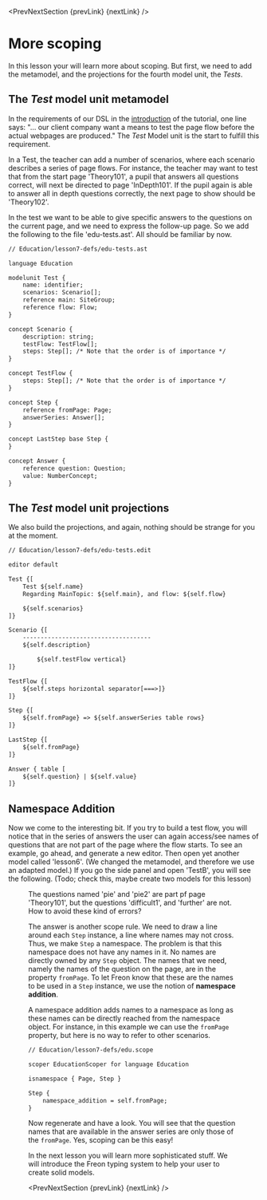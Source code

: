 <script>
    import PrevNextSection from '$lib/tutorial/PrevNextSection.svelte';
    import Figure from '$lib/figures/Figure.svelte';

    let prevLink = '/Tutorial/In_Need_of_Scoping';
    let nextLink = '/Tutorial/How_to_Handle_Typing';
</script>

<PrevNextSection {prevLink} {nextLink} />

# More scoping

In this lesson your will learn more about scoping. But first, we need to add the metamodel,
and the projections for the fourth model unit, the _Tests_.

## The _Test_ model unit metamodel

In the requirements of our DSL in the [introduction](/Tutorial/Intro) of the tutorial, one line says: 
"... our client company want a means to test the page flow before the actual webpages are produced."
The _Test_ Model unit is the start to fulfill this requirement. 

In a Test, the teacher can add a number of scenarios, where each
scenario describes a series of page flows. For instance, the teacher may want to test that from the start page 'Theory101', a pupil that
answers all questions correct, will next be directed to page 'InDepth101'. If the pupil again is able to answer all in depth questions correctly,
the next page to show should be 'Theory102'.

In the test we want to be able to give specific answers to the questions on the current page, and we need to express the follow-up page.
So we add the following to the file 'edu-tests.ast'. All should be familiar by now.

```txt
// Education/lesson7-defs/edu-tests.ast

language Education

modelunit Test {
    name: identifier;
    scenarios: Scenario[];
    reference main: SiteGroup;
    reference flow: Flow;
}

concept Scenario {
    description: string;
    testFlow: TestFlow[];
    steps: Step[]; /* Note that the order is of importance */
}

concept TestFlow {
    steps: Step[]; /* Note that the order is of importance */
}

concept Step {
    reference fromPage: Page;
    answerSeries: Answer[];
}

concept LastStep base Step {
}

concept Answer {
    reference question: Question;
    value: NumberConcept;
}

```

## The _Test_ model unit projections

We also build the projections, and again, nothing should be strange for you at the moment.

```txt
// Education/lesson7-defs/edu-tests.edit

editor default

Test {[
    Test ${self.name}
    Regarding MainTopic: ${self.main}, and flow: ${self.flow}

    ${self.scenarios}
]}

Scenario {[
    ------------------------------------
    ${self.description}

        ${self.testFlow vertical}
]}

TestFlow {[
    ${self.steps horizontal separator[===>]}
]}

Step {[
    ${self.fromPage} => ${self.answerSeries table rows}
]}

LastStep {[
    ${self.fromPage}
]}

Answer { table [
    ${self.question} | ${self.value}
]}

```

## Namespace Addition

Now we come to the interesting bit. If you try to build a test flow, you will notice that in the series of answers the user can again
access/see names of questions that are not part of the page where the flow starts. To see an example, go ahead, and generate a new editor.
Then open yet another model called 'lesson6'. (We changed the metamodel, and therefore we use an adapted model.)
If you go the side panel and open 'TestB', you will see the following. (Todo; check this, maybe create two models for this lesson)

<Figure
imageName={'Tutorial-lesson7-screenshot1.png'}
caption={'No scoping in the Test model unit'}
figureNumber={1}
/>

The questions named 'pie' and 'pie2' are part pf page 'Theory101', but the questions 'difficult1', and 'further' are not. How
to avoid these kind of errors?

The answer is another scope rule. We need to draw a line around each `Step` instance, a line where names may not 
cross. Thus, we make `Step` a namespace. The problem is that this namespace does not have any names in it. No names are directly owned
by any `Step` object. The names that we need, namely the names of the question on the page, are in the property `fromPage`. To
let Freon know that these are the names to be used in a `Step` instance, we use the notion of **namespace addition**.

A namespace addition adds names to a namespace as long as these names can be directly reached from the namespace object. For instance, in this example we can use
the `fromPage` property, but here is no way to refer to other scenarios.

```txt
// Education/lesson7-defs/edu.scope

scoper EducationScoper for language Education

isnamespace { Page, Step }

Step {
    namespace_addition = self.fromPage;
}

```

Now regenerate and have a look. You will see that the question names that are available in the answer series are only those of the `fromPage`.
Yes, scoping can be this easy!

In the next lesson you will learn more sophisticated stuff. We will introduce the Freon typing system to help your user to create solid models.

<PrevNextSection {prevLink} {nextLink} />
